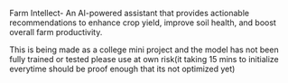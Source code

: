 Farm Intellect- An AI-powered assistant that provides actionable recommendations to enhance crop yield, improve soil health, and boost overall farm productivity.

This is being made as a college mini project and the model has not been fully trained or tested please use at own risk(it taking 15 mins to initialize everytime should be proof enough that its not optimized yet)
